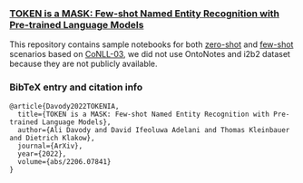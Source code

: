 ### [TOKEN is a MASK: Few-shot Named Entity Recognition with Pre-trained Language Models](https://arxiv.org/abs/2206.07841) 

This repository contains sample notebooks for both [zero-shot](https://github.com/uds-lsv/TOKEN-is-a-MASK/blob/main/example_zero-shot.ipynb) and [few-shot](https://github.com/uds-lsv/TOKEN-is-a-MASK/blob/main/example_zero-shot.ipynb) scenarios based on [CoNLL-03](https://github.com/uds-lsv/TOKEN-is-a-MASK/tree/main/data/conll03NER), we did not use OntoNotes and i2b2 dataset because they are not publicly available. 


### BibTeX entry and citation info
```
@article{Davody2022TOKENIA,
  title={TOKEN is a MASK: Few-shot Named Entity Recognition with Pre-trained Language Models},
  author={Ali Davody and David Ifeoluwa Adelani and Thomas Kleinbauer and Dietrich Klakow},
  journal={ArXiv},
  year={2022},
  volume={abs/2206.07841}
}
```
